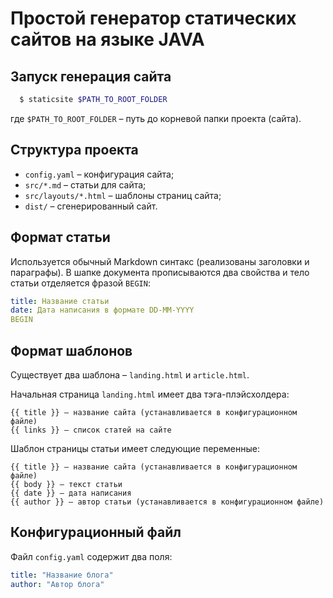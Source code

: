 # Простой генератор статических сайтов на языке JAVA

## Запуск генерация сайта
```sh
  $ staticsite $PATH_TO_ROOT_FOLDER
```
где `$PATH_TO_ROOT_FOLDER` – путь до корневой папки проекта (сайта).

## Структура проекта
- `config.yaml` – конфигурация сайта;
- `src/*.md` – статьи для сайта;
- `src/layouts/*.html` – шаблоны страниц сайта;
- `dist/` – сгенерированный сайт.

## Формат статьи
Используется обычный Markdown синтакс (реализованы заголовки и параграфы).
В шапке документа прописываются два свойства и тело статьи отделяется фразой `BEGIN`:
```yaml
title: Название статьи
date: Дата написания в формате DD-MM-YYYY
BEGIN
```

## Формат шаблонов
Существует два шаблона – `landing.html` и `article.html`.

Начальная страница `landing.html` имеет два тэга-плэйсхолдера:
```
{{ title }} – название сайта (устанавливается в конфигурационном файле)
{{ links }} – список статей на сайте
```

Шаблон страницы статьи имеет следующие переменные:
```
{{ title }} – название сайта (устанавливается в конфигурационном файле)
{{ body }} – текст статьи
{{ date }} – дата написания
{{ author }} – автор статьи (устанавливается в конфигурационном файле)
```

## Конфигурационный файл
Файл `config.yaml` содержит два поля:
```yaml
title: "Название блога"
author: "Автор блога"
```
